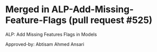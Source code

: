# Merged in ALP-Add-Missing-Feature-Flags (pull request #525)

ALP: Add Missing Features Flags in Models

Approved-by: Abtisam Ahmed Ansari
